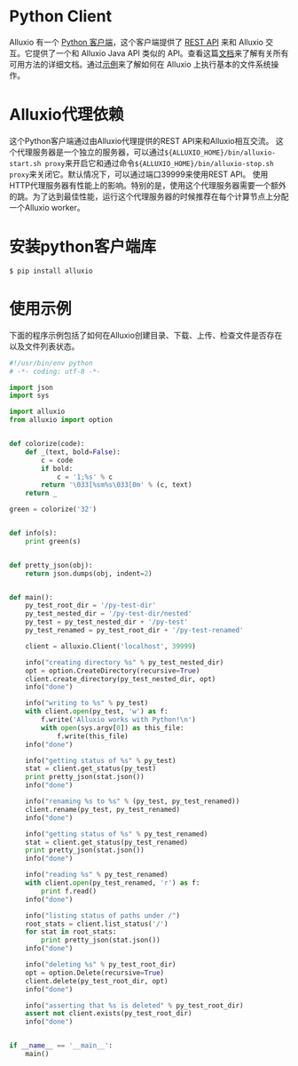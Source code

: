 # Python Client

Alluxio 有一个 [Python 客户端](https://github.com/Alluxio/alluxio-py)，这个客户端提供了 [REST API](../api/Clients-Rest.md) 来和 Alluxio 交互。它提供了一个和 Alluxio Java API 类似的 API。查看这篇[文档](http://alluxio-py.readthedocs.io)来了解有关所有可用方法的详细文档。通过[示例](https://github.com/Alluxio/alluxio-py/blob/master/example.py)来了解如何在 Alluxio 上执行基本的文件系统操作。

# Alluxio代理依赖
这个Python客户端通过由Alluxio代理提供的REST API来和Alluxio相互交流。
这个代理服务器是一个独立的服务器，可以通过`${ALLUXIO_HOME}/bin/alluxio-start.sh proxy`来开启它和通过命令`${ALLUXIO_HOME}/bin/alluxio-stop.sh proxy`来关闭它。默认情况下，可以通过端口39999来使用REST API。
使用HTTP代理服务器有性能上的影响。特别的是，使用这个代理服务器需要一个额外的跳。为了达到最佳性能，运行这个代理服务器的时候推荐在每个计算节点上分配一个Alluxio worker。

# 安装python客户端库
```console
$ pip install alluxio
```

# 使用示例
下面的程序示例包括了如何在Alluxio创建目录、下载、上传、检查文件是否存在以及文件列表状态。

```python
#!/usr/bin/env python
# -*- coding: utf-8 -*-

import json
import sys

import alluxio
from alluxio import option


def colorize(code):
    def _(text, bold=False):
        c = code
        if bold:
            c = '1;%s' % c
        return '\033[%sm%s\033[0m' % (c, text)
    return _

green = colorize('32')


def info(s):
    print green(s)


def pretty_json(obj):
    return json.dumps(obj, indent=2)


def main():
    py_test_root_dir = '/py-test-dir'
    py_test_nested_dir = '/py-test-dir/nested'
    py_test = py_test_nested_dir + '/py-test'
    py_test_renamed = py_test_root_dir + '/py-test-renamed'

    client = alluxio.Client('localhost', 39999)

    info("creating directory %s" % py_test_nested_dir)
    opt = option.CreateDirectory(recursive=True)
    client.create_directory(py_test_nested_dir, opt)
    info("done")

    info("writing to %s" % py_test)
    with client.open(py_test, 'w') as f:
        f.write('Alluxio works with Python!\n')
        with open(sys.argv[0]) as this_file:
            f.write(this_file)
    info("done")

    info("getting status of %s" % py_test)
    stat = client.get_status(py_test)
    print pretty_json(stat.json())
    info("done")

    info("renaming %s to %s" % (py_test, py_test_renamed))
    client.rename(py_test, py_test_renamed)
    info("done")

    info("getting status of %s" % py_test_renamed)
    stat = client.get_status(py_test_renamed)
    print pretty_json(stat.json())
    info("done")

    info("reading %s" % py_test_renamed)
    with client.open(py_test_renamed, 'r') as f:
        print f.read()
    info("done")

    info("listing status of paths under /")
    root_stats = client.list_status('/')
    for stat in root_stats:
        print pretty_json(stat.json())
    info("done")

    info("deleting %s" % py_test_root_dir)
    opt = option.Delete(recursive=True)
    client.delete(py_test_root_dir, opt)
    info("done")

    info("asserting that %s is deleted" % py_test_root_dir)
    assert not client.exists(py_test_root_dir)
    info("done")


if __name__ == '__main__':
    main()

```
